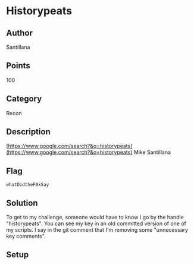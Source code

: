 # Historypeats
## Author
Santillana
## Points
100
## Category
Recon
## Description
[https://www.google.com/search?&q=historypeats](https://www.google.com/search?&q=historypeats) Mike Santillana
## Flag
`whatDidtheF0xSay`
## Solution
To get to my challenge, someone would have to know I go by the handle "historypeats". You can see my key in an old committed version of one of my scripts. I say in the git comment that I'm removing some "unnecessary key comments".
## Setup
